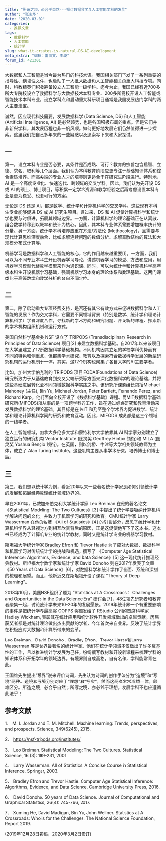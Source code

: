 ```yaml
---
title: "所造之境，必合乎自然---探讨数据科学与人工智能学科的发展"
author: "张志华"
date: "2020-03-09"
categories:
  - 推荐文章
tags:
  - 数据科学
  - 人工智能
  - 统计学
slug: what-it-creates-is-natural-DS-AI-development
meta_extra: "编辑：雷博文、李璇"
forum_id: 421301
---
```


大数据和人工智能是当今最为热门的科技术语。我国相关部门下发了一系列重要的指导性、纲领性文件，也启动了一大批大数据和人工智能相关的重大科技专项。同时，科教精英们积极筹备设立人工智能一级学科。迄今为止，我国已经有近700多所大专院校设立了数据科学与大数据技术本科专业、200多所高校开设人工智能或智能技术本科专业。设立学科点和启动重大科研项目通常是我国发展热门学科的两大主要法宝。

诚然，因应现代科技需要，发展数据科学 (Data Science, DS) 和人工智能 (Artificial Intelligence, AI) 是必然趋势，也是各国积极布局的重点。但是它们并非新兴学科，其发展历程也非一帆风顺。如何更好地发展它们仍然值得进一步探索。这里我们把自己多年来的一些疑惑以及思索写下来和大家探讨。

## 一

第一，设立本科专业是否必要，其条件是否成熟、可行？教育的宗旨包含启智、立德、求名、取利等几个层面。我们认为本科教育阶段应更专注于基础知识体系和综合素质培养。而高尖端的专业人才的培养则更适合于在研究生阶段进行。特别地，AI 是一个高度专业化、快速迭代、跨领域的交叉学科。因此，我们认为先开设 DS 或 AI 的硕士、博士项目，等积累一定学术资源和教学经验之后再考虑设置本科专业是更为稳妥、也更可行的方案。

无论是 DS 还是 AI，都是数学、统计学和计算机科学的交叉学科。这些现有本科生专业能够促进 DS 或 AI 研究生项目。反过来，DS 和 AI 促使计算机科学和统计学也要与时俱进，拓展其领域边界。一方面，计算机科学的理论基础正在从离散、组合数学转移到以概率和统计为核心。因此，其本科专业体系需要增加概率统计的分量。另一方面，统计学本科培养应重在方法/方法论 (Methodology)，且需要与现代计算思维深度融合，比如求解连续问题的数值分析、求解离散结构的算法和大规模分布式计算等。

机器学习是数据科学和人工智能的核心，它的作用越来越重要[1]。一方面，我们可以为不同专业本科生开设机器学习导论，讲述机器学习的模型、方法和应用，用机器学习模型代替数学模型来作为通识课。同时，可以为统计学和计算机科学高年级本科生开设机器学习基础，强调机器学习本身的理论体系和数理基础。这两门课类比于高等数学和数学分析的各自不同定位。

## 二

第二，除了启动重大专项经费支持，是否还有其它有效方式来促进数据科学和人工智能的发展？作为交叉学科，它需要不同领域背景（特别是数学、统计学和理论计算机科学）学者深度合作，寻找新的学术方向和研究问题、开设新的课程、探索新的学术机构组织机制和运行方式。

美国自然科学基金委 NSF 设立了 TRIPODS (Transdisciplinary Research in Principles of Data Science) 项目[2] 来建立数据科学基础。自2017年以来该项目在大学里建立了12所数据科学基础机构。不同机构因其立足的学校学科优势而有不同的特色和侧重点，但都集学术研究、教育以及探索符合数据科学发展的新型研究机构的运行机制于一体。其实，这12个机构也聚集了各自大学的AI主要学者。

比如，加州大学伯克利的 TRIPODS 项目 FODA(Foundations of Data Science) 研究所致力于从基础教育到交叉尖端研究等方面来深化数据科学的理论基础，并将这些基础进展转化至不同领域数据科学实践之中。该研究所课题组长包括Michael Mahoney (主任), Bin Yu, Michael Jordan, Peter Bartlett, Fernando Perez, and Richard Karp。他们面向全校开设了《数据科学基础》课程。而MIT数据科学基础研究所(MIFODS)所从事的是一项跨学科的工作，旨在通过综合研究和教育活动来发展数据科学的理论基础。其目标是在 MIT 和乃至整个学术界内促进数学、统计学和理论计算机科学间的研究和教育互动。因此，MIFODS 成员都是这三个领域的一线学者。

在人工智能领域，加拿大多伦多大学和蒙特利尔大学依靠其 AI 科学家分别建立了独立运行的研究机构 Vector Institute (图灵奖 Geoffrey Hinton 领衔)和 MILA (图灵奖 Yoshua Bengio 领衔)。在英国，则以剑桥、牛津等大学相关领域教师为主体，成立了 Alan Turing Institute。这些机构主要从事学术研究，培养博士和博士后。

## 三

第三，我们想以统计学为例，看近20年以来一些著名统计学家是如何引领统计学的发展和拓展经典数理统计领域边界的。

早在2001年，已故加州伯克利大学统计学家 Leo Breiman 在他的著名论文 《Statistical Modeling: The Two Cultures》[3] 中提出了统计学要吸纳计算机科学解决问题的文化，并致力于机器学习的研究和教育。CMU统计学家 Larry Wasserman 在他的名著 《All of Statistics》[4] 的引言部分，反思了统计学和计算机科学界从轻视对方到相互欣赏背后的原因，正是这促使他写下了这本书。这本书已经成为了计算机专业的统计学教材，同时又是统计学专业的机器学习教材。

斯坦福大学统计学家 Bradley Efron 和 Trevor Hastie 为了应对大数据、数据科学和机器学习对传统统计学的挑战和机遇，撰写了 《Computer Age Statistical Inference: Algorithms, Evidence, and Data Science》[5] 这一现代统计推理经典教材。斯坦福大学数学家和统计学家 David Donoho 则在2017年发表了文章 《50 Years of Data Science》[6]，对数据科学和统计学作了全面、系统和深刻的梳理和展望。而且，他新近又在斯坦福开设了课程 “Theory of Deep Learning”。

2018年10月，美国NSF组织了题为 “Statistics at A Crossroads： Challenges and Opportunities in the Data Science Era” 研讨会[7]，48位领先研究者和教育者聚集一起，讨论统计学未来10-20年的发展愿景。2019年统计界一个有重要影响的事件是把统计学界最高奖 COPPS 奖颁发给了 RStudio 公司的首席科学家Hadley Wickham, 表彰其在统计应用和统计软件开发领域做出的卓越贡献。历届获奖者都是对统计理论做出杰出贡献的学者，今年首次来自业界。反映了统计学界在积极应对大数据和计算所带来的变革。

Leo Breiman、David Donoho、Bradley Efron、Trevor Hastie和Larry Wasserman 等是世界最著名的统计学家。他们在统计学领域不仅做出了许多奠基性的工作，且以推进统计学发展为己任，纷纷撰写教材和开设新课程来梳理学科的知识体系和开拓学科的领域边界。有境界则自成高格，自有名作，学科能常青在此。

王国维先生提出“境界”说来评价诗词，先生认为诗词的创作手法分为“造境”和“写境”两种。造境和写境分别对应于“理想”和“写实”，然而这两者常常浑然一体，颇难区分。所造之境，必合乎自然；所写之境，亦必邻于理想。发展学科不也应遵循此法乎！

## 参考文献

1．	M. I. Jordan and T. M. Mitchell. Machine learning: Trends, perspectives, and prospects. Science, 349(6245), 2015.

2．	https://nsf-tripods.org/institutes/

3．	Leo Breiman. Statistical Modeling: The Two Cultures. Statistical Science, 16 (3): 199-231, 2001

4．	Larry Wasserman. All of Statistics: A Concise Course in Statistical Inference. Springer, 2003.

5．	Bradley Efron and Trevor Hastie. Computer Age Statistical Inference: Algorithms, Evidence, and Data Science. Cambridge University Press, 2016.

6．	David Donoho. 50 years of Data Science. Journal of Computational and Graphical Statistics, 26(4): 745-766, 2017.  

7．	Xuming He, David Madigan, Bin Yu, John Wellner. Statistics at A Crossroads: Who is for the Challenges. The National Science Foundation, Report 2019. 

(2019年12月28日初稿，2020年3月2日修订)
